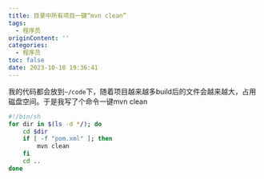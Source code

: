 ```yaml
---
title: 目录中所有项目一键“mvn clean”
tags:
  - 程序员
originContent: ''
categories:
  - 程序员
toc: false
date: 2023-10-18 19:36:41
---
```


我的代码都会放到`~/code`下，随着项目越来越多build后的文件会越来越大，占用磁盘空间。于是我写了个命令一键mvn clean

```bash
#!/bin/sh
for dir in $(ls -d */); do
    cd $dir
    if [ -f "pom.xml" ]; then
        mvn clean
    fi
    cd ..
done
```

